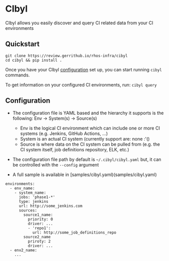 # CIbyl

CIbyl allows you easily discover and query CI related data from your CI environments

## Quickstart

```
git clone https://review.gerrithub.io/rhos-infra/cibyl
cd cibyl && pip install .
```

Once you have your CIbyl [configuration](#configuration) set up, you can start running `cibyl` commands.

To get information on your configured CI environments, run: `cibyl query`

## Configuration

* The configuration file is YAML based and the hierarchy it supports is the following: Env -> System(s) -> Source(s)
    * Env is the logical CI environment which can include one or more CI systems (e.g. Jenkins, GitHub Actions, ...)
    * System is an actual CI system (currently support are: none :'()
    * Source is where data on the CI system can be pulled from (e.g. the CI system itself, job definitions repository, ELK, etc.)

* The configuration file path by default is `~/.cibyl/cibyl.yaml` but, it can be controlled with the `--config` argument

* A full sample is available in [samples/cibyl.yaml)(samples/cibyl.yaml)

```
environments:
  - env_name:
    - system_name:
      jobs: 'phase1-*'
      type: jenkins
      url: http://some_jenkins.com
      sources:
        source1_name:
          priority: 0
          driver: ...
          - 'repo1':
            url: http://some_job_definitions_repo
        source2_name
          priroty: 2
          driver: ...
  - env2_name:
    ...
```
